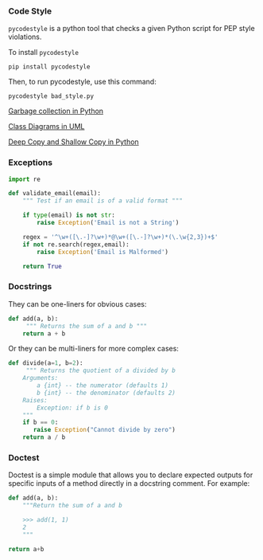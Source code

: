 ### Code Style

`pycodestyle` is a python tool that checks a given Python script for PEP style violations.

To install `pycodestyle`

```
pip install pycodestyle
```

Then, to run pycodestyle, use this command:

```commandline
pycodestyle bad_style.py
```

[Garbage collection in Python](https://rushter.com/blog/python-garbage-collector/)

[Class Diagrams in UML](https://medium.com/@smagid_allThings/uml-class-diagrams-tutorial-step-by-step-520fd83b300b)

[Deep Copy and Shallow Copy in Python](https://www.geeksforgeeks.org/copy-python-deep-copy-shallow-copy/)

### Exceptions

```python
import re

def validate_email(email):
    """ Test if an email is of a valid format """

    if type(email) is not str:
        raise Exception('Email is not a String')

    regex = '^\w+([\.-]?\w+)*@\w+([\.-]?\w+)*(\.\w{2,3})+$'
    if not re.search(regex,email):
        raise Exception('Email is Malformed')

    return True
```

### Docstrings

They can be one-liners for obvious cases:

```python
def add(a, b):
     """ Returns the sum of a and b """
    return a + b
```
Or they can be multi-liners for more complex cases:

```python
def divide(a=1, b=2):
     """ Returns the quotient of a divided by b
    Arguments:
        a {int} -- the numerator (defaults 1)
        b {int} -- the denominator (defaults 2)
    Raises:
        Exception: if b is 0
    """
    if b == 0:
       raise Exception("Cannot divide by zero")
    return a / b
```

### Doctest

Doctest is a simple module that allows you to declare expected outputs for specific inputs of a method directly in a docstring comment. For example:

```python
def add(a, b):
    """Return the sum of a and b

    >>> add(1, 1)
    2
    """

return a+b
```